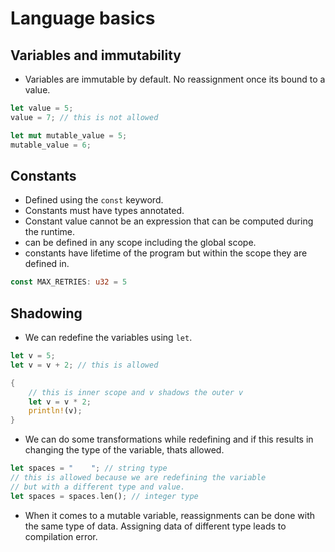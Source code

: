 # Language basics

## Variables and immutability

- Variables are immutable by default. No reassignment once its bound to a value.

```rust
let value = 5;
value = 7; // this is not allowed

let mut mutable_value = 5;
mutable_value = 6;
```

## Constants

- Defined using the `const` keyword.
- Constants must have types annotated.
- Constant value cannot be an expression that can be computed during the runtime.
- can be defined in any scope including the global scope.
- constants have lifetime of the program but within the scope they are defined in.

```rust
const MAX_RETRIES: u32 = 5
```

## Shadowing

- We can redefine the variables using `let`.

```rust
let v = 5;
let v = v + 2; // this is allowed

{
    // this is inner scope and v shadows the outer v
    let v = v * 2;
    println!(v);
}
```

- We can do some transformations while redefining and if this results in changing the type of the variable, thats allowed.

```rust
let spaces = "    "; // string type
// this is allowed because we are redefining the variable
// but with a different type and value.
let spaces = spaces.len(); // integer type
```

- When it comes to a mutable variable, reassignments can be done with the same type of data. Assigning data of different type leads to compilation error.
